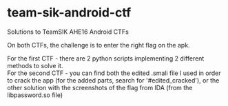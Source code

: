 # team-sik-android-ctf
Solutions to TeamSIK AHE16 Android CTFs

On both CTFs, the challenge is to enter the right flag on the apk.

For the first CTF - there are 2 python scripts implementing 2 different methods to solve it.\
For the second CTF - you can find both the edited .smali file I used in order to crack the app (for the added parts, search for '#edited_cracked'), or the other solution with the screenshots of the flag from IDA (from the libpassword.so file)
